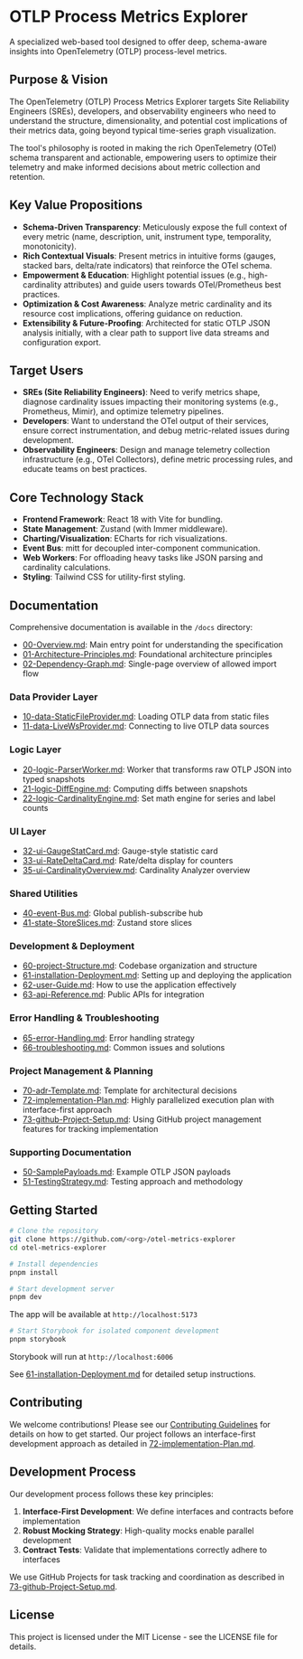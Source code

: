 # OTLP Process Metrics Explorer

A specialized web-based tool designed to offer deep, schema-aware insights into OpenTelemetry (OTLP) process-level metrics.

## Purpose & Vision

The OpenTelemetry (OTLP) Process Metrics Explorer targets Site Reliability Engineers (SREs), developers, and observability engineers who need to understand the structure, dimensionality, and potential cost implications of their metrics data, going beyond typical time-series graph visualization.

The tool's philosophy is rooted in making the rich OpenTelemetry (OTel) schema transparent and actionable, empowering users to optimize their telemetry and make informed decisions about metric collection and retention.

## Key Value Propositions

- **Schema-Driven Transparency**: Meticulously expose the full context of every metric (name, description, unit, instrument type, temporality, monotonicity).
- **Rich Contextual Visuals**: Present metrics in intuitive forms (gauges, stacked bars, delta/rate indicators) that reinforce the OTel schema.
- **Empowerment & Education**: Highlight potential issues (e.g., high-cardinality attributes) and guide users towards OTel/Prometheus best practices.
- **Optimization & Cost Awareness**: Analyze metric cardinality and its resource cost implications, offering guidance on reduction.
- **Extensibility & Future-Proofing**: Architected for static OTLP JSON analysis initially, with a clear path to support live data streams and configuration export.

## Target Users

- **SREs (Site Reliability Engineers)**: Need to verify metrics shape, diagnose cardinality issues impacting their monitoring systems (e.g., Prometheus, Mimir), and optimize telemetry pipelines.
- **Developers**: Want to understand the OTel output of their services, ensure correct instrumentation, and debug metric-related issues during development.
- **Observability Engineers**: Design and manage telemetry collection infrastructure (e.g., OTel Collectors), define metric processing rules, and educate teams on best practices.

## Core Technology Stack

- **Frontend Framework**: React 18 with Vite for bundling.
- **State Management**: Zustand (with Immer middleware).
- **Charting/Visualization**: ECharts for rich visualizations.
- **Event Bus**: mitt for decoupled inter-component communication.
- **Web Workers**: For offloading heavy tasks like JSON parsing and cardinality calculations.
- **Styling**: Tailwind CSS for utility-first styling.

## Documentation

Comprehensive documentation is available in the `/docs` directory:

- [00-Overview.md](/docs/00-Overview.md): Main entry point for understanding the specification
- [01-Architecture-Principles.md](/docs/01-Architecture-Principles.md): Foundational architecture principles
- [02-Dependency-Graph.md](/docs/02-Dependency-Graph.md): Single-page overview of allowed import flow

### Data Provider Layer

- [10-data-StaticFileProvider.md](/docs/10-data-StaticFileProvider.md): Loading OTLP data from static files
- [11-data-LiveWsProvider.md](/docs/11-data-LiveWsProvider.md): Connecting to live OTLP data sources

### Logic Layer

- [20-logic-ParserWorker.md](/docs/20-logic-ParserWorker.md): Worker that transforms raw OTLP JSON into typed snapshots
- [21-logic-DiffEngine.md](/docs/21-logic-DiffEngine.md): Computing diffs between snapshots
- [22-logic-CardinalityEngine.md](/docs/22-logic-CardinalityEngine.md): Set math engine for series and label counts

### UI Layer

- [32-ui-GaugeStatCard.md](/docs/32-ui-GaugeStatCard.md): Gauge-style statistic card
- [33-ui-RateDeltaCard.md](/docs/33-ui-RateDeltaCard.md): Rate/delta display for counters
- [35-ui-CardinalityOverview.md](/docs/35-ui-CardinalityOverview.md): Cardinality Analyzer overview

### Shared Utilities

- [40-event-Bus.md](/docs/40-event-Bus.md): Global publish-subscribe hub
- [41-state-StoreSlices.md](/docs/41-state-StoreSlices.md): Zustand store slices

### Development & Deployment

- [60-project-Structure.md](/docs/60-project-Structure.md): Codebase organization and structure
- [61-installation-Deployment.md](/docs/61-installation-Deployment.md): Setting up and deploying the application
- [62-user-Guide.md](/docs/62-user-Guide.md): How to use the application effectively
- [63-api-Reference.md](/docs/63-api-Reference.md): Public APIs for integration

### Error Handling & Troubleshooting

- [65-error-Handling.md](/docs/65-error-Handling.md): Error handling strategy
- [66-troubleshooting.md](/docs/66-troubleshooting.md): Common issues and solutions

### Project Management & Planning

- [70-adr-Template.md](/docs/70-adr-Template.md): Template for architectural decisions
- [72-implementation-Plan.md](/docs/72-implementation-Plan.md): Highly parallelized execution plan with interface-first approach
- [73-github-Project-Setup.md](/docs/73-github-Project-Setup.md): Using GitHub project management features for tracking implementation

### Supporting Documentation

- [50-SamplePayloads.md](/docs/50-SamplePayloads.md): Example OTLP JSON payloads
- [51-TestingStrategy.md](/docs/51-TestingStrategy.md): Testing approach and methodology

## Getting Started

```bash
# Clone the repository
git clone https://github.com/<org>/otel-metrics-explorer
cd otel-metrics-explorer

# Install dependencies
pnpm install

# Start development server
pnpm dev
```

The app will be available at `http://localhost:5173`

```bash
# Start Storybook for isolated component development
pnpm storybook
```

Storybook will run at `http://localhost:6006`

See [61-installation-Deployment.md](/docs/61-installation-Deployment.md) for detailed setup instructions.

## Contributing

We welcome contributions! Please see our [Contributing Guidelines](CONTRIBUTING.md) for details on how to get started. Our project follows an interface-first development approach as detailed in [72-implementation-Plan.md](/docs/72-implementation-Plan.md).

## Development Process

Our development process follows these key principles:

1. **Interface-First Development**: We define interfaces and contracts before implementation
2. **Robust Mocking Strategy**: High-quality mocks enable parallel development
3. **Contract Tests**: Validate that implementations correctly adhere to interfaces

We use GitHub Projects for task tracking and coordination as described in [73-github-Project-Setup.md](/docs/73-github-Project-Setup.md).

## License

This project is licensed under the MIT License - see the LICENSE file for details.
